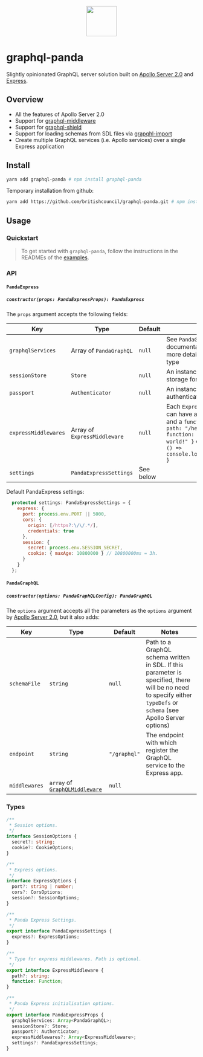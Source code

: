 <p align="center"><img src="http://www.iconarchive.com/download/i107368/google/noto-emoji-animals-nature/22261-panda-face.ico" width="80" /></p>

# graphql-panda

Slightly opinionated GraphQL server solution built on [Apollo Server 2.0](https://github.com/apollographql/apollo-server) and [Express](https://github.com/expressjs/express).

## Overview

- All the features of Apollo Server 2.0
- Support for [graphql-middleware](https://github.com/prisma/graphql-middleware)
- Support for [graphql-shield](https://github.com/maticzav/graphql-shield)
- Support for loading schemas from SDL files via [grapqhl-import](https://github.com/prisma/graphql-import)
- Create multiple GraphQL services (i.e. Apollo services) over a single Express application

## Install

```sh
yarn add graphql-panda # npm install graphql-panda
```

Temporary installation from github:
```sh
yarn add https://github.com/britishcouncil/graphql-panda.git # npm install https://github.com/britishcouncil/graphql-panda.git
```

## Usage

### Quickstart

> To get started with `graphql-panda`, follow the instructions in the READMEs of the [examples](./examples).

### API

#### `PandaExpress`

##### `constructor(props: PandaExpressProps): PandaExpress`

The `props` argument accepts the following fields:

| **Key**              | **Type**                     | **Default** | **Notes**                                                                                                                                                                                  |
| -------------------- | ---------------------------- | ----------- | ------------------------------------------------------------------------------------------------------------------------------------------------------------------------------------------ |
| `graphqlServices`    | Array of `PandaGraphQL`      | `null`      | See `PandaGraphQL` documentation below for more details about this type                                                                                                                    |
| `sessionStore`       | `Store`                      | `null`      | An instance of a session storage for Express server.                                                                                                                                       |
| `passport`           | `Authenticator`              | `null`      | An instance of a `passport` authenticator.                                                                                                                                                 |
| `expressMiddlewares` | Array of `ExpressMiddleware` | `null`      | Each `ExpressMiddleware` can have a `path` (optional) and a `function`, e.g. `{ path: "/hello-world", function: () => "Hello world!" }` or `{ function: () => console.log("Everything") }` |
| `settings`           | `PandaExpressSettings`       | See below   |                                                                                                                                                                                            |

Default PandaExpress settings:

```js
  protected settings: PandaExpressSettings = {
    express: {
      port: process.env.PORT || 5000,
      cors: {
        origin: [/https?:\/\/.*/],
        credentials: true
      },
      session: {
        secret: process.env.SESSION_SECRET,
        cookie: { maxAge: 10800000 } // 10800000ms = 3h.
      }
    }
  };
```

#### `PandaGraphQL`

##### `constructor(options: PandaGraphQLConfig): PandaGraphQL`

The `options` argument accepts all the parameters as the `options` argument by [Apollo Server 2.0](https://www.apollographql.com/docs/apollo-server/v2/api/apollo-server.html#Parameters), but it also adds:

| **Key**       | **Type**                                                                          | **Default**  | **Notes**                                                                                                                                                           |
| ------------- | --------------------------------------------------------------------------------- | ------------ | ------------------------------------------------------------------------------------------------------------------------------------------------------------------- |
| `schemaFile`  | `string`                                                                          | `null`       | Path to a GraphQL schema written in SDL. If this parameter is specified, there will be no need to specify either `typeDefs` or `schema` (see Apollo Server options) |
| `endpoint`    | `string`                                                                          | `"/graphql"` | The endpoint with which register the GraphQL service to the Express app.                                                                                            |
| `middlewares` | `array` of [`GraphQLMiddleware`](https://github.com/graphcool/graphql-middleware) | `null`       |                                                                                                                                                                     |

### Types

```typescript
/**
 * Session options.
 */
interface SessionOptions {
  secret?: string;
  cookie?: CookieOptions;
}

/**
 * Express options.
 */
interface ExpressOptions {
  port?: string | number;
  cors?: CorsOptions;
  session?: SessionOptions;
}

/**
 * Panda Express Settings.
 */
export interface PandaExpressSettings {
  express?: ExpressOptions;
}

/**
 * Type for express middlewares. Path is optional.
 */
export interface ExpressMiddleware {
  path?: string;
  function: Function;
}

/**
 * Panda Express initialisation options.
 */
export interface PandaExpressProps {
  graphqlServices: Array<PandaGraphQL>;
  sessionStore?: Store;
  passport?: Authenticator;
  expressMiddlewares?: Array<ExpressMiddleware>;
  settings?: PandaExpressSettings;
}
```

